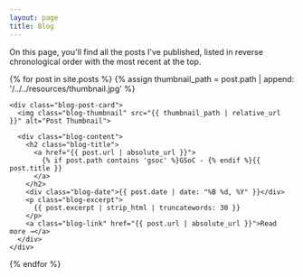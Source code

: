 ```yaml
---
layout: page
title: Blog
---
```


<p>On this page, you'll find all the posts I've published, listed in reverse chronological order with the most recent at the top.</p>

<div class="blog-posts-grid">
  {% for post in site.posts %}
    {% assign thumbnail_path = post.path | append: '/../../resources/thumbnail.jpg' %}

    <div class="blog-post-card">
      <img class="blog-thumbnail" src="{{ thumbnail_path | relative_url }}" alt="Post Thumbnail">

      <div class="blog-content">
        <h2 class="blog-title">
          <a href="{{ post.url | absolute_url }}">
            {% if post.path contains 'gsoc' %}GSoC - {% endif %}{{ post.title }}
          </a>
        </h2>
        <div class="blog-date">{{ post.date | date: "%B %d, %Y" }}</div>
        <p class="blog-excerpt">
          {{ post.excerpt | strip_html | truncatewords: 30 }}
        </p>
        <a class="blog-link" href="{{ post.url | absolute_url }}">Read more →</a>
      </div>
    </div>
  {% endfor %}
</div>

